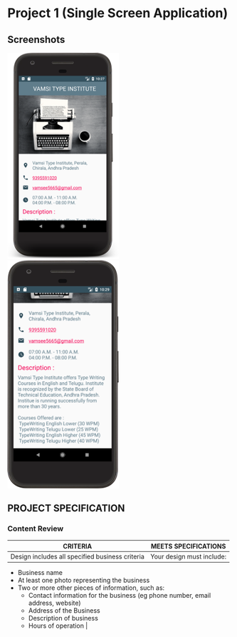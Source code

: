 # Project 1 (Single Screen Application)

## Screenshots
<img src="./Screenshots/1.png" width="250" /> &nbsp;
<img src="./Screenshots/2.png" width="250" />

## PROJECT SPECIFICATION

### Content Review

| CRITERIA | MEETS SPECIFICATIONS |
|----------|----------------------|
| Design includes all specified business criteria | Your design must include: 
* Business name
* At least one photo representing the business
* Two or more other pieces of information, such as:
    * Contact information for the business (eg phone number, email address, website)
    * Address of the Business
    * Description of business
    * Hours of operation
|

